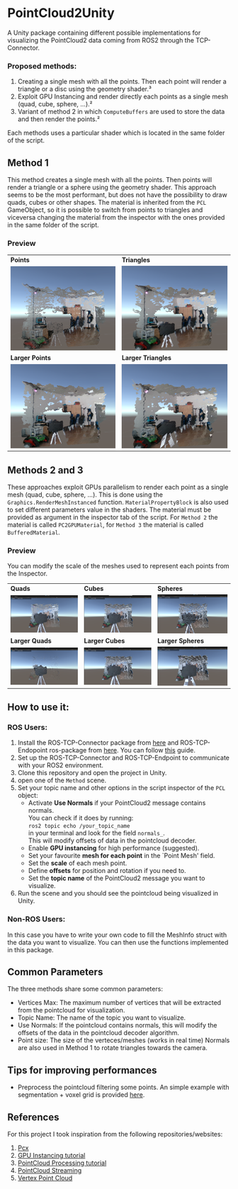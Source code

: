 # PointCloud2Unity
A Unity package containing different possible implementations for visualizing the PointCloud2 data coming from ROS2 through the TCP-Connector.


### Proposed methods:
1. Creating a single mesh with all the points. Then each point will render a triangle or a disc using the geometry shader.³
2. Exploit GPU Instancing and render directly each points as a single mesh (quad, cube, sphere, ...).²
3. Variant of method 2 in which `ComputeBuffers` are used to store the data and then render the points.²

Each methods uses a particular shader which is located in the same folder of the script.

## Method 1
This method creates a single mesh with all the points. Then points will render a triangle or a sphere using the geometry shader.
This approach seems to be the most performant, but does not have the possibility to draw quads, cubes or other shapes. The material is inherited from the `PCL` GameObject, so it is possible to switch from points to triangles and viceversa changing the material from the inspector with the ones provided in the same folder of the script.

### Preview
<table>
    <tr>
        <td> <b>Points</b> </td>
        <td> <b>Triangles</b> </td>
    </tr>
        <td> <img src="imgs/points1.png" alt="Drawing points" style="width: 250px;"/> </td>
        <td> <img src="imgs/triangles1.png" alt="Drawing triangles" style="width: 250px;"/> </td>
    <tr>
    <td> <b>Larger Points</b> </td>
    <td> <b>Larger Triangles</b> </td>
    </tr>
        <td> <img src="imgs/points2.png" alt="Changing size" style="width: 250px;"/> </td>
        <td> <img src="imgs/triangles2.png" alt="Changing size" style="width: 250px;"/> </td>
    <tr>
</table>



## Methods 2 and 3
These approaches exploit GPUs parallelism to render each point as a single mesh (quad, cube, sphere, ...). This is done using the `Graphics.RenderMeshInstanced` function.  `MaterialPropertyBlock` is also used to set different parameters value in the shaders. The material must be provided as argument in the inspector tab of the script. 
For `Method 2` the material is called `PC2GPUMaterial`, for `Method 3` the material is called `BufferedMaterial`.
### Preview
You can modify the scale of the meshes used to represent each points from the Inspector.
<table>
    <tr>
        <td> <b>Quads</b> </td>
        <td> <b>Cubes</b> </td>
        <td> <b>Spheres</b> </td>
    </tr>
        <td> <img src="imgs/quads.png" alt="Drawing quads" style="width: 250px;"/> </td>
        <td> <img src="imgs/cubes.png" alt="Drawing cubes" style="width: 250px;"/> </td>
        <td> <img src="imgs/spheres.png" alt="Drawing spheres" style="width: 250px;"/> </td>
    <tr>
    <td> <b> Larger Quads</b> </td>
    <td> <b> Larger Cubes</b> </td>
    <td> <b> Larger Spheres</b> </td>
    </tr>
        <td> <img src="imgs/size1.png" alt="Changing size" style="width: 250px;"/> </td>
        <td> <img src="imgs/size2.png" alt="Changing size" style="width: 250px;"/> </td>
        <td> <img src="imgs/size3.png" alt="Changing size" style="width: 250px;"/> </td>
    <tr>
</table>

## How to use it:
### ROS Users:
1. Install the ROS-TCP-Connector package from [here](https://github.com/Unity-Technologies/ROS-TCP-Connector) and ROS-TCP-Endopoint ros-package from [here](https://github.com/Unity-Technologies/ROS-TCP-Endpoint). You can follow [this](https://github.com/Unity-Technologies/Unity-Robotics-Hub/blob/main/tutorials/quick_setup.md) guide.
2. Set up the ROS-TCP-Connector and ROS-TCP-Endpoint to communicate with your ROS2 environment.
3. Clone this repository and open the project in Unity.
4. open one of the `Method` scene.  
5. Set your topic name and other options in the script inspector of the `PCL` object:  
    - Activate <b>Use Normals</b> if your PointCloud2 message contains normals.  
    You can check if it does by running:  
        ```ros2 topic echo /your_topic_name```   
        in your terminal and look for the field `normals_`.  
     This will modify offsets of data in the pointcloud decoder.  
    - Enable <b>GPU instancing</b> for high performance (suggested).  
    - Set your favourite  <b>mesh for each point</b> in the `Point Mesh' field.  
    - Set the <b>scale</b> of each mesh point.
    - Define <b>offsets</b> for position and rotation if you need to.
    - Set the <b>topic name</b> of the PointCloud2 message you want to visualize.
6. Run the scene and you should see the pointcloud being visualized in Unity.
### Non-ROS Users:
In this case you have to write your own code to fill the MeshInfo struct with the data you want to visualize. You can then use the functions 
implemented in this package.


## Common Parameters
The three methods share some common parameters:
- Vertices Max: The maximum number of vertices that will be extracted from the pointcloud for visualization.
- Topic Name: The name of the topic you want to visualize.
- Use Normals: If the pointcloud contains normals, this will modify the offsets of the data in the pointcloud decoder algorithm.
- Point size: The size of the verteces/meshes (works in real time)
Normals are also used in Method 1 to rotate triangles towards the camera.


## Tips for improving performances
- Preprocess the pointcloud filtering some points. An simple example with segmentation + voxel grid is provided [here](https://github.com/Hydran00/PC2-Filter-ROS2).



## References
For this project I took inspiration from the following repositories/websites:  
1. [Pcx](https://github.com/keijiro/Pcx)
2. [GPU Instancing tutorial](https://toqoz.fyi/thousands-of-meshes.html)
3. [PointCloud Processing tutorial](https://sketchfab.com/blogs/community/tutorial-processing-point-cloud-data-unity/)
4. [PointCloud Streaming](https://github.com/inmo-jang/unity_assets/tree/master/PointCloudStreaming)
5. [Vertex Point Cloud](https://github.com/keenanwoodall/VertexPointCloud/tree/master)
